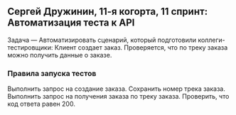 ﻿## **Сергей Дружинин, 11-я когорта, 11 спринт: Автоматизация теста к API**

Задача — Автоматизировать сценарий, который подготовили коллеги-тестировщики:
Клиент создает заказ.
Проверяется, что по треку заказа можно получить данные о заказе.

###  **Правила запуска тестов**

Выполнить запрос на создание заказа.
Сохранить номер трека заказа.
Выполнить запрос на получения заказа по треку заказа.
Проверить, что код ответа равен 200.

 